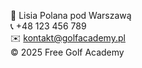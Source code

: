 📍 Lisia Polana pod Warszawą    
📞 +48 123 456 789  
✉️ kontakt@golfacademy.pl  
© 2025 Free Golf Academy